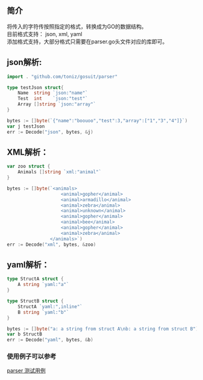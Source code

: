## 简介
将传入的字符传按照指定的格式，转换成为GO的数据结构。  
目前格式支持： json, xml, yaml  
添加格式支持，大部分格式只需要在parser.go头文件对应的库即可。  


## json解析:  
``` go
import . "github.com/toniz/gosuit/parser"

type testJson struct{
    Name  string `json:"name"`
    Test  int    `json:"test"`
    Array []string `json:"array"`
}

bytes := []byte(`{"name":"boouoo","test":3,"array":["1","3","4"]}`)
var j testJson
err := Decode("json", bytes, &j)
```

## XML解析：  
``` go
var zoo struct {
    Animals []string `xml:"animal"`
}

bytes := []byte(`<animals>
                    <animal>gopher</animal>
                    <animal>armadillo</animal>
                    <animal>zebra</animal>
                    <animal>unknown</animal>
                    <animal>gopher</animal>
                    <animal>bee</animal>
                    <animal>gopher</animal>
                    <animal>zebra</animal>
                </animals>`)
err := Decode("xml", bytes, &zoo)
```

## yaml解析：
``` go
type StructA struct {
    A string `yaml:"a"`
}

type StructB struct {
    StructA `yaml:",inline"`
    B string `yaml:"b"`
}

bytes := []byte("a: a string from struct A\nb: a string from struct B")
var b StructB
err := Decode("yaml", bytes, &b)
```

### 使用例子可以参考  
[parser 测试用例](parser_test.go)  


